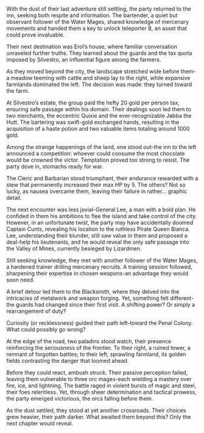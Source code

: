 <p>With the dust of their last adventure still settling, the party returned to the inn, seeking both respite and information. The bartender, a quiet but observant follower of the Water Mages, shared knowledge of mercenary movements and handed them a key to unlock teleporter B, an asset that could prove invaluable.</p>

<p>Their next destination was Erol’s house, where familiar conversation unraveled further truths. They learned about the guards and the tax quota imposed by Silvestro, an influential figure among the farmers.</p>

<p>As they moved beyond the city, the landscape stretched wide before them-a meadow teeming with cattle and sheep lay to the right, while expansive farmlands dominated the left. The decision was made: they turned toward the farm.</p>

<p>At Silvestro’s estate, the group paid the hefty 20 gold per person tax, ensuring safe passage within his domain. Their dealings soon led them to two merchants, the eccentric Quixie and the ever-recognizable Jabba the Hutt. The bartering was swift-gold exchanged hands, resulting in the acquisition of a haste potion and two valuable items totaling around 1000 gold.</p>

<p>Among the strange happenings of the land, one stood out-the inn to the left announced a competition: whoever could consume the most chocolate would be crowned the victor. Temptation proved too strong to resist. The party dove in, stomachs ready for war.</p>

<p>The Cleric and Barbarian stood triumphant, their endurance rewarded with a stew that permanently increased their max HP by 5. The others? Not so lucky, as nausea overcame them, leaving their failure in rather... graphic detail.</p>

<p>The next encounter was less jovial-General Lee, a man with a bold plan. He confided in them his ambitions to flee the island and take control of the city. However, in an unfortunate twist, the party may have accidentally doomed Captain Cunts, revealing his location to the ruthless Pirate Queen Bianca. Lee, understanding their blunder, still saw value in them and proposed a deal-help his lieutenants, and he would reveal the only safe passage into the Valley of Mines, currently besieged by Lizardmen.</p>

<p>Still seeking knowledge, they met with another follower of the Water Mages, a hardened trainer drilling mercenary recruits. A training session followed, sharpening their expertise in chosen weapons-an advantage they would soon need.</p>

<p>A brief detour led them to the Blacksmith, where they delved into the intricacies of metalwork and weapon forging. Yet, something felt different-the guards had changed since their first visit. A shifting power? Or simply a rearrangement of duty?</p>

<p>Curiosity (or recklessness) guided their path left-toward the Penal Colony. What could possibly go wrong?</p>

<p>At the edge of the road, two paladins stood watch, their presence reinforcing the seriousness of the frontier. To their right, a ruined tower, a remnant of forgotten battles; to their left, sprawling farmland, its golden fields contrasting the danger that loomed ahead.</p>

<p>Before they could react, ambush struck. Their passive perception failed, leaving them vulnerable to three orc mages-each wielding a mastery over fire, ice, and lightning. The battle raged in violent bursts of magic and steel, their foes relentless. Yet, through sheer determination and tactical prowess, the party emerged victorious, the orcs falling before them.</p>

<p>As the dust settled, they stood at yet another crossroads. Their choices grew heavier, their path darker. What awaited them beyond this? Only the next chapter would reveal.</p>
